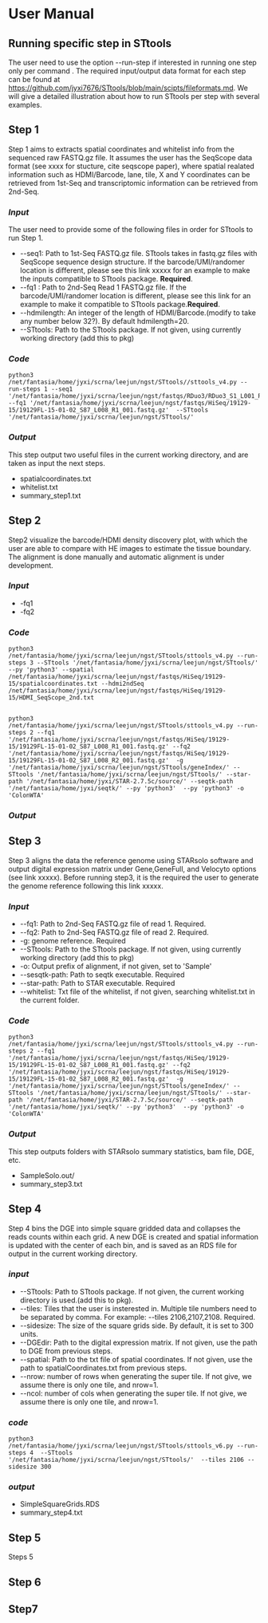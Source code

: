 
# User Manual
## Running specific step in STtools
The user need to use the option --run-step if interested in running one step only per command . The required input/output data format for each step can be found at https://github.com/jyxi7676/STtools/blob/main/scipts/fileformats.md.  We will give a detailed illustration about how to run STtools per step with several examples. 
## Step 1
Step 1 aims to extracts spatial coordinates and whitelist info from the sequenced raw FASTQ.gz file. It assumes the user has the SeqScope data format (see xxxx for stucture, cite seqscope paper), where spatial  realated information such as HDMI/Barcode, lane, tile, X and Y coordinates can be retrieved from 1st-Seq and transcriptomic information can be retrieved from 2nd-Seq. 
### *Input*
  The user need to provide some of the following files in order for STtools to run Step 1. 
  *   --seq1: Path to 1st-Seq FASTQ.gz file. STtools takes in fastq.gz files with SeqScope sequence design structure. If the barcode/UMI/randomer location is different, please see this link xxxxx for an example to make the inputs compatible to STtools package. **Required**. 
  *   --fq1 : Path to 2nd-Seq Read 1 FASTQ.gz file. If the barcode/UMI/randomer location is different, please see this link for an example to make it compatible to STtools package.**Required**. 
  *   --hdmilength: An integer of the length of HDMI/Barcode.(modify to take any number below 32?). By default hdmilength=20.
  *   --STtools: Path to the STtools package. If not given, using currently working directory (add this to pkg)
 ### *Code*
 ```
 python3 /net/fantasia/home/jyxi/scrna/leejun/ngst/STtools//sttools_v4.py --run-steps 1 --seq1 '/net/fantasia/home/jyxi/scrna/leejun/ngst/fastqs/RDuo3/RDuo3_S1_L001_R1_001.fastq.gz' --fq1 '/net/fantasia/home/jyxi/scrna/leejun/ngst/fastqs/HiSeq/19129-15/19129FL-15-01-02_S87_L008_R1_001.fastq.gz'  --STtools '/net/fantasia/home/jyxi/scrna/leejun/ngst/STtools/'  

 ```
 ### *Output*
 This step output two useful files in the current working directory, and are taken as input the next steps.
 * spatialcoordinates.txt 
 * whitelist.txt
 * summary_step1.txt
 
## Step 2
Step2 visualize the barcode/HDMI density discovery plot, with which the user are able to compare with HE images to estimate the tissue boundary. The alignment is done manually and automatic alignment is under development. 
### *Input*
  * -fq1
  * -fq2
### *Code*
 ```
 python3 /net/fantasia/home/jyxi/scrna/leejun/ngst/STtools/sttools_v4.py --run-steps 3 --STtools '/net/fantasia/home/jyxi/scrna/leejun/ngst/STtools/'  --py 'python3' --spatial /net/fantasia/home/jyxi/scrna/leejun/ngst/fastqs/HiSeq/19129-15/spatialcoordinates.txt --hdmi2ndSeq /net/fantasia/home/jyxi/scrna/leejun/ngst/fastqs/HiSeq/19129-15/HDMI_SeqScope_2nd.txt

 
 python3 /net/fantasia/home/jyxi/scrna/leejun/ngst/STtools/sttools_v4.py --run-steps 2 --fq1 '/net/fantasia/home/jyxi/scrna/leejun/ngst/fastqs/HiSeq/19129-15/19129FL-15-01-02_S87_L008_R1_001.fastq.gz' --fq2 '/net/fantasia/home/jyxi/scrna/leejun/ngst/fastqs/HiSeq/19129-15/19129FL-15-01-02_S87_L008_R2_001.fastq.gz'  -g '/net/fantasia/home/jyxi/scrna/leejun/ngst/STtools/geneIndex/' --STtools '/net/fantasia/home/jyxi/scrna/leejun/ngst/STtools/' --star-path '/net/fantasia/home/jyxi/STAR-2.7.5c/source/' --seqtk-path '/net/fantasia/home/jyxi/seqtk/' --py 'python3'  --py 'python3' -o 'ColonWTA'

 ```
### *Output*

## Step 3
Step 3 aligns the data the reference genome using STARsolo software and output digital expression matrix under Gene,GeneFull, and Velocyto options (see link xxxxx).
Before running step3, it is the required the user to generate the genome reference following this link  xxxxx.
### *Input*
 * --fq1: Path to 2nd-Seq FASTQ.gz file of read 1. Required.
 * --fq2: Path to 2nd-Seq FASTQ.gz file of read 2. Required.
 * -g: genome reference. Required
 * --STtools: Path to the STtools package. If not given, using currently working directory (add this to pkg)
 * -o: Output prefix of alignment, if not given, set to 'Sample'
 * --sesqtk-path: Path to seqtk executable. Required
 * --star-path: Path to STAR executable. Required
 * --whitelist: Txt file of the whitelist, if not given, searching whitelist.txt in the current folder.

 
### *Code*
``` 
python3 /net/fantasia/home/jyxi/scrna/leejun/ngst/STtools/sttools_v4.py --run-steps 2 --fq1 '/net/fantasia/home/jyxi/scrna/leejun/ngst/fastqs/HiSeq/19129-15/19129FL-15-01-02_S87_L008_R1_001.fastq.gz' --fq2 '/net/fantasia/home/jyxi/scrna/leejun/ngst/fastqs/HiSeq/19129-15/19129FL-15-01-02_S87_L008_R2_001.fastq.gz'  -g '/net/fantasia/home/jyxi/scrna/leejun/ngst/STtools/geneIndex/' --STtools '/net/fantasia/home/jyxi/scrna/leejun/ngst/STtools/' --star-path '/net/fantasia/home/jyxi/STAR-2.7.5c/source/' --seqtk-path '/net/fantasia/home/jyxi/seqtk/' --py 'python3'  --py 'python3' -o 'ColonWTA'
```
### *Output*
This step outputs folders with STARsolo summary statistics, bam file, DGE, etc.
* SampleSolo.out/
* summary_step3.txt
  
## Step 4
Step 4 bins the DGE into simple square gridded data and collapses the reads counts within each grid. A new DGE is created and spatial information is updated with the center of each bin, and is saved as an RDS file for output in the current working directory.
### *input*
* --STtools: Path to STtools package. If not given, the current working directory is used.(add this to pkg).
* --tiles: Tiles that the user is insterested in. Multiple tile numbers need to be separated by comma. For example: --tiles 2106,2107,2108. Required.
* --sidesize: The size of the square grids side. By default, it is set to 300 units.
* --DGEdir: Path to the digital expression matrix. If not given, use the path to DGE from previous steps.
* --spatial: Path to the txt file of spatial coordinates. If not given, use the path to spatialCoordinates.txt from previous steps.
* --nrow: number of rows when generating the super tile. If not give, we assume there is only one tile, and nrow=1.
* --ncol: number of cols when generating the super tile. If not give, we assume there is only one tile, and nrow=1.
### *code*
```
python3 /net/fantasia/home/jyxi/scrna/leejun/ngst/STtools/sttools_v6.py --run-steps 4  --STtools '/net/fantasia/home/jyxi/scrna/leejun/ngst/STtools/'  --tiles 2106 --sidesize 300 
```

### *output*
* SimpleSquareGrids.RDS
* summary_step4.txt
## Step 5
Steps 5 
## Step 6
## Step7
  
  
 
